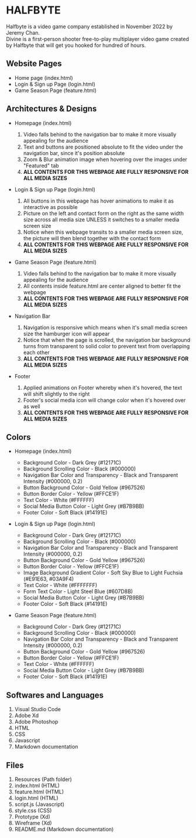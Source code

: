 # HALFBYTE

Halfbyte is a video game company established in November 2022 by Jeremy Chan. <br />
Divine is a first-person shooter free-to-play multiplayer video game created by Halfbyte that will get you hooked for hundred of hours.

## Website Pages

- Home page (index.html)
- Login & Sign up Page (login.html)
- Game Season Page (feature.html)

## Architectures & Designs

- Homepage (index.html)

  1. Video falls behind to the navigation bar to make it more visually appealing for the audience
  2. Text and buttons are positioned absolute to fit the video under the navigation bar, since it's position absolute
  3. Zoom & Blur animation image when hovering over the images under "Featured" tab
  4. **ALL CONTENTS FOR THIS WEBPAGE ARE FULLY RESPONSIVE FOR ALL MEDIA SIZES**

- Login & Sign up Page (login.html)

  1. All buttons in this webpage has hover animations to make it as interactive as possible
  2. Picture on the left and contact form on the right as the same width size across all media size UNLESS it switches to a smaller media screen size
  3. Notice when this webpage transits to a smaller media screen size, the picture will then blend together with the contact form
  4. **ALL CONTENTS FOR THIS WEBPAGE ARE FULLY RESPONSIVE FOR ALL MEDIA SIZES**

- Game Season Page (feature.html)

  1. Video falls behind to the navigation bar to make it more visually appealing for the audience
  2. All contents inside feature.html are center aligned to better fit the webpage
  3. **ALL CONTENTS FOR THIS WEBPAGE ARE FULLY RESPONSIVE FOR ALL MEDIA SIZES**

- Navigation Bar

  1. Navigation is responsive which means when it's small media screen size the hamburger icon will appear
  2. Notice that when the page is scrolled, the navigation bar background turns from transparent to solid color to prevent text from overlapping each other
  3. **ALL CONTENTS FOR THIS WEBPAGE ARE FULLY RESPONSIVE FOR ALL MEDIA SIZES**

- Footer
  1. Applied animations on Footer whereby when it's hovered, the text will shift slightly to the right
  2. Footer's social media icon will change color when it's hovered over as well
  3. **ALL CONTENTS FOR THIS WEBPAGE ARE FULLY RESPONSIVE FOR ALL MEDIA SIZES**

## Colors

- Homepage (index.html)

  - Background Color - Dark Grey (#12171C)
  - Background Scrolling Color - Black (#000000)
  - Navigation Bar Color and Transparency - Black and Transparent Intensity (#000000, 0.2)
  - Button Background Color - Gold Yellow (#967526)
  - Button Border Color - Yellow (#FFCE1F)
  - Text Color - White (#FFFFFF)
  - Social Media Button Color - Light Grey (#B7B9BB)
  - Footer Color - Soft Black (#14191E)

- Login & Sign up Page (login.html)

  - Background Color - Dark Grey (#12171C)
  - Background Scrolling Color - Black (#000000)
  - Navigation Bar Color and Transparency - Black and Transparent Intensity (#000000, 0.2)
  - Button Background Color - Gold Yellow (#967526)
  - Button Border Color - Yellow (#FFCE1F)
  - Image Background Gradient Color - Soft Sky Blue to Light Fuchsia (#E91E63, #03A9F4)
  - Text Color - White (#FFFFFFF)
  - Form Text Color - Light Steel Blue (#607D8B)
  - Social Media Button Color - Light Grey (#B7B9BB)
  - Footer Color - Soft Black (#14191E)

- Game Season Page (feature.html)

  - Background Color - Dark Grey (#12171C)
  - Background Scrolling Color - Black (#000000)
  - Navigation Bar Color and Transparency - Black and Transparent Intensity (#000000, 0.2)
  - Button Background Color - Gold Yellow (#967526)
  - Button Border Color - Yellow (#FFCE1F)
  - Text Color - White (#FFFFFF)
  - Social Media Button Color - Light Grey (#B7B9BB)
  - Footer Color - Soft Black (#14191E)

## Softwares and Languages

1. Visual Studio Code
2. Adobe Xd
3. Adobe Photoshop
4. HTML
5. CSS
6. Javascript
7. Markdown documentation

## Files

1. Resources (Path folder)
2. index.html (HTML)
3. feature.html (HTML)
4. login.html (HTML)
5. script.js (Javascript)
6. style.css (CSS)
7. Prototype (Xd)
8. Wireframe (Xd)
9. README.md (Markdown documentation)
